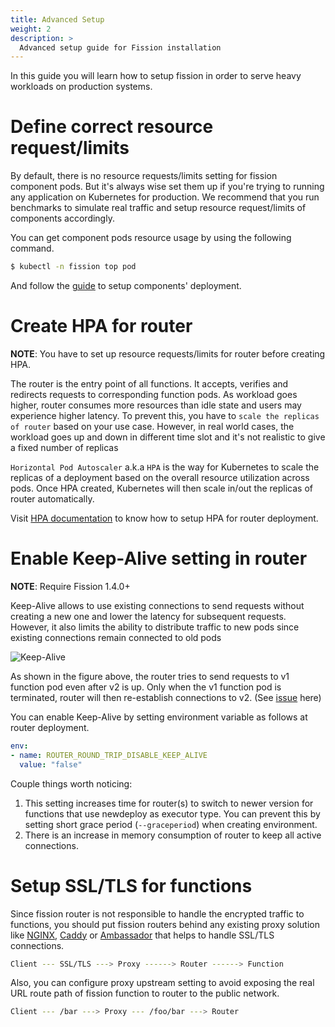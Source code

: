 ```yaml
---
title: Advanced Setup
weight: 2
description: >
  Advanced setup guide for Fission installation 
---
```


In this guide you will learn how to setup fission in order to serve heavy workloads on production systems.

# Define correct resource request/limits

By default, there is no resource requests/limits setting for fission component pods. But it's always wise set them up 
if you're trying to running any application on Kubernetes for production. We recommend that you run benchmarks to 
simulate real traffic and setup resource request/limits of components accordingly.

You can get component pods resource usage by using the following command.

```bash
$ kubectl -n fission top pod
```

And follow the [guide](https://kubernetes.io/docs/concepts/configuration/manage-compute-resources-container/) to setup components' deployment.

# Create HPA for router

**NOTE**: You have to set up resource requests/limits for router before creating HPA.

The router is the entry point of all functions. It accepts, verifies and redirects requests to corresponding function pods.
As workload goes higher, router consumes more resources than idle state and users may experience higher latency. 
To prevent this, you have to `scale the replicas of router` based on your use case. However, in real world cases, 
the workload goes up and down in different time slot and it's not realistic to give a fixed number of replicas

`Horizontal Pod Autoscaler` a.k.a `HPA` is the way for Kubernetes to scale the replicas of a deployment based 
on the overall resource utilization across pods. Once HPA created, Kubernetes will then scale 
in/out the replicas of router automatically.
 
Visit [HPA documentation](https://kubernetes.io/docs/tasks/run-application/horizontal-pod-autoscale-walkthrough/) 
to know how to setup HPA for router deployment.

# Enable Keep-Alive setting in router

**NOTE**: Require Fission 1.4.0+

Keep-Alive allows to use existing connections to send requests without creating a new one and lower the latency for subsequent
requests. However, it also limits the ability to distribute traffic to new pods since existing connections remain connected to old pods

![Keep-Alive](../assets/keep-alive-explain.png)

As shown in the figure above, the router tries to send requests to v1 function pod even after v2 is up. Only when the v1 function pod
is terminated, router will then re-establish connections to v2. (See [issue](https://github.com/fission/fission/issues/723#issuecomment-395483957) here)

You can enable Keep-Alive by setting environment variable as follows at router deployment.

```yaml
env:
- name: ROUTER_ROUND_TRIP_DISABLE_KEEP_ALIVE
  value: "false"
``` 

Couple things worth noticing:

1. This setting increases time for router(s) to switch to newer version for functions that use newdeploy as executor type. 
You can prevent this by setting short grace period (`--graceperiod`) when creating environment.
2. There is an increase in memory consumption of router to keep all active connections.

# Setup SSL/TLS for functions

Since fission router is not responsible to handle the encrypted traffic to functions, you should put 
fission routers behind any existing proxy solution like [NGINX](https://www.nginx.com/blog/nginx-ssl/), 
[Caddy](https://caddyserver.com/) or [Ambassador](https://github.com/datawire/ambassador) that helps to handle SSL/TLS 
connections.

```bash
Client --- SSL/TLS ---> Proxy ------> Router ------> Function  
```

Also, you can configure proxy upstream setting to avoid exposing the real URL route path of fission function to router to the public network.

```bash
Client --- /bar ---> Proxy --- /foo/bar ---> Router  
```

